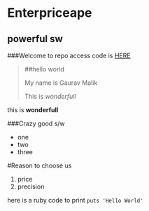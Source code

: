 Enterpriceape
==============
powerful sw
------------
###Welcome to repo
access code is [HERE](https://github.com/gauravmali/enterpriseape)

>##hello world
>
>My name is Gaurav Malik
>
>This is *wonderfull*

this is **wonderfull**

###Crazy good s/w
+ one
+ two
+ three

#Reason to choose us
1. price
2. precision

here is a ruby code to print `puts 'Hello World'`

